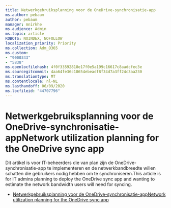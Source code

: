 ```yaml
---
title: Netwerkgebruiksplanning voor de OneDrive-synchronisatie-app
ms.author: pebaum
author: pebaum
manager: mnirkhe
ms.audience: Admin
ms.topic: article
ROBOTS: NOINDEX, NOFOLLOW
localization_priority: Priority
ms.collection: Adm_O365
ms.custom:
- "9000343"
- "5838"
ms.openlocfilehash: 4f0f33592818e17f0e5a199c16617c8aadcfec3e
ms.sourcegitcommit: 4aa64fe36c18654ebeadf8f34d7a3ff24c3aa230
ms.translationtype: MT
ms.contentlocale: nl-NL
ms.lasthandoff: 06/09/2020
ms.locfileid: "44707796"
---
```

# <a name="network-utilization-planning-for-the-onedrive-sync-app"></a><span data-ttu-id="47d8b-102">Netwerkgebruiksplanning voor de OneDrive-synchronisatie-app</span><span class="sxs-lookup"><span data-stu-id="47d8b-102">Network utilization planning for the OneDrive sync app</span></span>

<span data-ttu-id="47d8b-103">Dit artikel is voor IT-beheerders die van plan zijn de OneDrive-synchronisatie-app te implementeren en de netwerkbandbreedte willen schatten die gebruikers nodig hebben om te synchroniseren.</span><span class="sxs-lookup"><span data-stu-id="47d8b-103">This article is for IT admins planning to deploy the OneDrive sync app and wanting to estimate the network bandwidth users will need for syncing.</span></span>  

- [<span data-ttu-id="47d8b-104">Netwerkgebruiksplanning voor de OneDrive-synchronisatie-app</span><span class="sxs-lookup"><span data-stu-id="47d8b-104">Network utilization planning for the OneDrive sync app</span></span>](https://docs.microsoft.com/onedrive/network-utilization-planning)